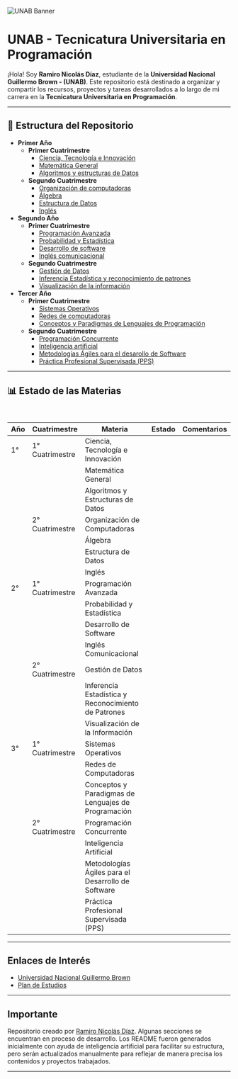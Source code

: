 ![UNAB Banner](Imágenes/Banners/Banner_UNAB.png)

# UNAB - Tecnicatura Universitaria en Programación

¡Hola! Soy **Ramiro Nicolás Díaz**, estudiante de la **Universidad Nacional Guillermo Brown - (UNAB)**. Este repositorio está destinado a organizar y compartir los recursos, proyectos y tareas desarrollados a lo largo de mi carrera en la **Tecnicatura Universitaria en Programación**.

---

## 📂 Estructura del Repositorio

- **Primer Año**
  - **Primer Cuatrimestre**
    - [Ciencia, Tecnología e Innovación](Tecnicatura_Universitaria_en_Programación_-_UNAB/Primer_Año/Primer_Cuatrimestre/Ciencia,_Tecnología_e_Innovación) 
    - [Matemática General](Tecnicatura_Universitaria_en_Programación_-_UNAB/Primer_Año/Primer_Cuatrimestre/Matemática_General) 
    - [Algoritmos y estructuras de Datos](Tecnicatura_Universitaria_en_Programación_-_UNAB/Primer_Año/Primer_Cuatrimestre/Algoritmos_y_estructuras_de_Datos) 
  - **Segundo Cuatrimestre**
    - [Organización de computadoras](Tecnicatura_Universitaria_en_Programación_-_UNAB/Primer_Año/Segundo_Cuatrimestre/Organización_de_computadoras)
    - [Álgebra](Tecnicatura_Universitaria_en_Programación_-_UNAB/Primer_Año/Segundo_Cuatrimestre/Álgebra) 
    - [Estructura de Datos](Tecnicatura_Universitaria_en_Programación_-_UNAB/Primer_Año/Segundo_Cuatrimestre/Estructura_de_Datos) 
    - [Inglés](Tecnicatura_Universitaria_en_Programación_-_UNAB/Primer_Año/Segundo_Cuatrimestre/Inglés)
- **Segundo Año**
  - **Primer Cuatrimestre**
    - [Programación Avanzada](Tecnicatura_Universitaria_en_Programación_-_UNAB/Segundo_Año/Primer_Cuatrimestre/Programación_Avanzada)
    - [Probabilidad y Estadística](Tecnicatura_Universitaria_en_Programación_-_UNAB/Segundo_Año/Primer_Cuatrimestre/Probabilidad_y_Estadística)
    - [Desarrollo de software](Tecnicatura_Universitaria_en_Programación_-_UNAB/Segundo_Año/Primer_Cuatrimestre/Desarrollo_de_software) 
    - [Inglés comunicacional](Tecnicatura_Universitaria_en_Programación_-_UNAB/Segundo_Año/Primer_Cuatrimestre/Inglés_comunicacional)
  - **Segundo Cuatrimestre**
    - [Gestión de Datos](Tecnicatura_Universitaria_en_Programación_-_UNAB/Segundo_Año/Segundo_Cuatrimestre/Gestión_de_Datos)
    - [Inferencia Estadística y reconocimiento de patrones](Tecnicatura_Universitaria_en_Programación_-_UNAB/Segundo_Año/Segundo_Cuatrimestre/Inferencia_Estadística_y_reconocimiento_de_patrones) 
    - [Visualización de la información](Tecnicatura_Universitaria_en_Programación_-_UNAB/Segundo_Año/Segundo_Cuatrimestre/Visualización_de_la_información) 
- **Tercer Año**
  - **Primer Cuatrimestre**
    - [Sistemas Operativos](Tecnicatura_Universitaria_en_Programación_-_UNAB/Tercer_Año/Primer_Cuatrimestre/Sistemas_Operativos)
    - [Redes de computadoras](Tecnicatura_Universitaria_en_Programación_-_UNAB/Tercer_Año/Primer_Cuatrimestre/Redes_de_computadoras)
    - [Conceptos y Paradigmas de Lenguajes de Programación](Tecnicatura_Universitaria_en_Programación_-_UNAB/Tercer_Año/Primer_Cuatrimestre/Conceptos_y_Paradigmas_de_Lenguajes_de_Programación)
  - **Segundo Cuatrimestre**
    - [Programación Concurrente](Tecnicatura_Universitaria_en_Programación_-_UNAB/Tercer_Año/Segundo_Cuatrimestre/Programación_Concurrente)
    - [Inteligencia artificial](Tecnicatura_Universitaria_en_Programación_-_UNAB/Tercer_Año/Segundo_Cuatrimestre/Inteligencia_artificial)
    - [Metodologías Ágiles para el desarollo de Software](Tecnicatura_Universitaria_en_Programación_-_UNAB/Tercer_Año/Segundo_Cuatrimestre/Metodologías_Ágiles_para_el_desarrollo_de_Software)
    - [Práctica Profesional Supervisada (PPS)](Tecnicatura_Universitaria_en_Programación_-_UNAB/Tercer_Año/Segundo_Cuatrimestre/Práctica_Profesional_Supervisada_(PPS)) 

---

## 📊 Estado de las Materias

<br>

| Año | Cuatrimestre     | Materia                                                                 | Estado  | Comentarios                                      |
|-----|------------------|-------------------------------------------------------------------------|---------|--------------------------------------------------|
| 1°  | 1° Cuatrimestre  | Ciencia, Tecnología e Innovación                                        |         |                                                  |
|     |                  | Matemática General                                                      |         |                                                  |
|     |                  | Algoritmos y Estructuras de Datos                                       |         |                                                  |
|     | 2° Cuatrimestre  | Organización de Computadoras                                            |         |                                                  |
|     |                  | Álgebra                                                                 |         |                                                  |
|     |                  | Estructura de Datos                                                     |         |                                                  |
|     |                  | Inglés                                                                  |         |                                                  |
| 2°  | 1° Cuatrimestre  | Programación Avanzada                                                   |         |                                                  |
|     |                  | Probabilidad y Estadística                                              |         |                                                  |
|     |                  | Desarrollo de Software                                                  |         |                                                  |
|     |                  | Inglés Comunicacional                                                   |         |                                                  |
|     | 2° Cuatrimestre  | Gestión de Datos                                                        |         |                                                  |
|     |                  | Inferencia Estadística y Reconocimiento de Patrones                     |         |                                                  |
|     |                  | Visualización de la Información                                         |         |                                                  |
| 3°  | 1° Cuatrimestre  | Sistemas Operativos                                                     |         |                                                  |
|     |                  | Redes de Computadoras                                                   |         |                                                  |
|     |                  | Conceptos y Paradigmas de Lenguajes de Programación                     |         |                                                  |
|     | 2° Cuatrimestre  | Programación Concurrente                                                |         |                                                  |
|     |                  | Inteligencia Artificial                                                 |         |                                                  |
|     |                  | Metodologías Ágiles para el Desarrollo de Software                      |         |                                                  |
|     |                  | Práctica Profesional Supervisada (PPS)                                  |         |                                                  |

---

## Enlaces de Interés

- [Universidad Nacional Guillermo Brown](https://www.unab.edu.ar)
- [Plan de Estudios](Seguimiento_academico_-_Tecnicatura_en_programación/Plan_de_estudios_(TeP)_-_UNAB.pdf)

---

## Importante

Repositorio creado por [Ramiro Nicolás Díaz](https://github.com/Ramzlas). Algunas secciones se encuentran en proceso de desarrollo. Los README fueron generados inicialmente con ayuda de inteligencia artificial para facilitar su estructura, pero serán actualizados manualmente para reflejar de manera precisa los contenidos y proyectos trabajados.

---
